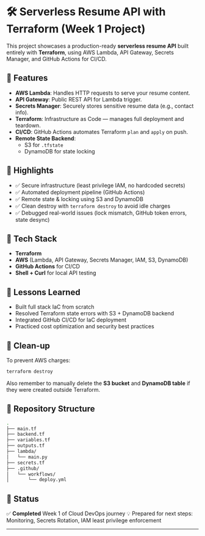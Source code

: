 # 🛠️ Serverless Resume API with Terraform (Week 1 Project)

This project showcases a production-ready **serverless resume API** built entirely with **Terraform**, using AWS Lambda, API Gateway, Secrets Manager, and GitHub Actions for CI/CD.

## 🚀 Features

- **AWS Lambda**: Handles HTTP requests to serve your resume content.
- **API Gateway**: Public REST API for Lambda trigger.
- **Secrets Manager**: Securely stores sensitive resume data (e.g., contact info).
- **Terraform**: Infrastructure as Code — manages full deployment and teardown.
- **CI/CD**: GitHub Actions automates Terraform `plan` and `apply` on push.
- **Remote State Backend**:
  - S3 for `.tfstate`
  - DynamoDB for state locking

## 🧪 Highlights

- ✅ Secure infrastructure (least privilege IAM, no hardcoded secrets)
- ✅ Automated deployment pipeline (GitHub Actions)
- ✅ Remote state & locking using S3 and DynamoDB
- ✅ Clean destroy with `terraform destroy` to avoid idle charges
- ✅ Debugged real-world issues (lock mismatch, GitHub token errors, state desync)

## 📁 Tech Stack

- **Terraform**
- **AWS** (Lambda, API Gateway, Secrets Manager, IAM, S3, DynamoDB)
- **GitHub Actions** for CI/CD
- **Shell + Curl** for local API testing

## 🧠 Lessons Learned

- Built full stack IaC from scratch
- Resolved Terraform state errors with S3 + DynamoDB backend
- Integrated GitHub CI/CD for IaC deployment
- Practiced cost optimization and security best practices

## 🧹 Clean-up

To prevent AWS charges:
```bash
terraform destroy
````

Also remember to manually delete the **S3 bucket** and **DynamoDB table** if they were created outside Terraform.

## 📎 Repository Structure

```bash
.
├── main.tf
├── backend.tf
├── variables.tf
├── outputs.tf
├── lambda/
│   └── main.py
├── secrets.tf
├── .github/
│   └── workflows/
│       └── deploy.yml
```

## 📌 Status

✅ **Completed** Week 1 of Cloud DevOps journey
💡 Prepared for next steps: Monitoring, Secrets Rotation, IAM least privilege enforcement

---
